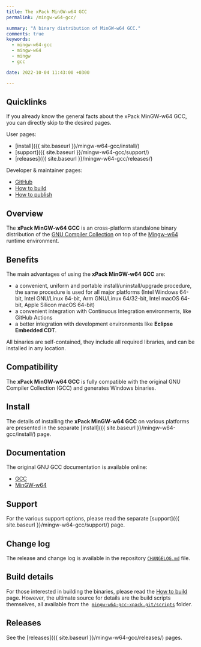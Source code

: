 ```yaml
---
title: The xPack MinGW-w64 GCC
permalink: /mingw-w64-gcc/

summary: "A binary distribution of MinGW-w64 GCC."
comments: true
keywords:
  - mingw-w64-gcc
  - mingw-w64
  - mingw
  - gcc

date: 2022-10-04 11:43:00 +0300

---
```


## Quicklinks

If you already know the general facts about the xPack MinGW-w64 GCC, you can
directly skip to the desired pages.

User pages:

- [install]({{ site.baseurl }}/mingw-w64-gcc/install/)
- [support]({{ site.baseurl }}/mingw-w64-gcc/support/)
- [releases]({{ site.baseurl }}/mingw-w64-gcc/releases/)

Developer & maintainer pages:

- [GitHub](https://github.com/xpack-dev-tools/mingw-w64-gcc-xpack/)
- [How to build](https://github.com/xpack-dev-tools/mingw-w64-gcc-xpack/blob/xpack/README-BUILD.md)
- [How to publish](https://github.com/xpack-dev-tools/mingw-w64-gcc-xpack/blob/xpack/README-RELEASE.md)

## Overview

The **xPack MinGW-w64 GCC**
is an cross-platform standalone binary distribution of the
[GNU Compiler Collection](https://gcc.gnu.org) on top of the
[Mingw-w64](https://www.mingw-w64.org) runtime environment.

## Benefits

The main advantages of using the **xPack MinGW-w64 GCC** are:

- a convenient, uniform and portable install/uninstall/upgrade procedure,
  the same procedure is used for all major
  platforms (Intel Windows 64-bit, Intel GNU/Linux 64-bit, Arm GNU/Linux
  64/32-bit, Intel macOS 64-bit, Apple Silicon macOS 64-bit)
- a convenient integration with Continuous Integration environments,
  like GitHub Actions
- a better integration with development environments
  like **Eclipse Embedded CDT**.

All binaries are self-contained, they include all required libraries,
and can be installed in any location.

## Compatibility

The **xPack MinGW-w64 GCC** is fully compatible with the
original GNU Compiler Collection (GCC) and generates Windows binaries.

## Install

The details of installing the **xPack MinGW-w64 GCC** on various
platforms are presented in the separate
[install]({{ site.baseurl }}/mingw-w64-gcc/install/) page.

## Documentation

The original GNU GCC documentation is available online:

- [GCC](https://gcc.gnu.org/onlinedocs/)
- [MinGW-w64](https://www.mingw-w64.org/docs/overview/)

## Support

For the various support options, please read the separate
[support]({{ site.baseurl }}/mingw-w64-gcc/support/) page.

## Change log

The release and change log is available in the repository
[`CHANGELOG.md`](https://github.com/xpack-dev-tools/mingw-w64-gcc-xpack/blob/xpack/CHANGELOG.md) file.

## Build details

For those interested in building the binaries, please read the
[How to build](https://github.com/xpack-dev-tools/mingw-w64-gcc-xpack/blob/xpack/README-BUILD.md)
page.
However, the ultimate source for details are the build scripts themselves,
all available from the 
[`mingw-w64-gcc-xpack.git/scripts`](https://github.com/xpack-dev-tools/mingw-w64-gcc-xpack/tree/xpack/scripts/)
folder.

## Releases

See the [releases]({{ site.baseurl }}/mingw-w64-gcc/releases/) pages.
